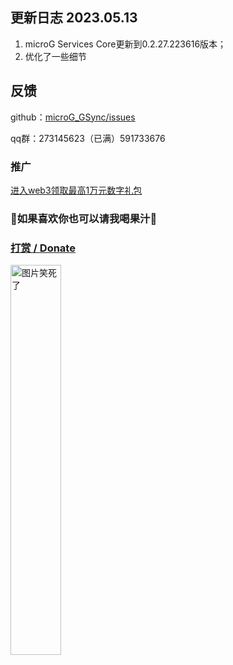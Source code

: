 ﻿## 更新日志 2023.05.13
1. microG Services Core更新到0.2.27.223616版本；
2. 优化了一些细节

##  反馈
github：[microG_GSync/issues](https://github.com/ozingi/microG_GSync/issues)

qq群：273145623（已满）591733676
### 推广
[进入web3领取最高1万元数字礼包](https://ozingi.github.io/html/AD/crypto.html)
### 🥰如果喜欢你也可以请我喝果汁🥰
### [打赏 / Donate](https://ozingi.github.io/img/payment/Alipay.jpg)
<img alt="图片笑死了" style="width:40% " src="https://ozingi.github.io/img/payment/Alipay.jpg"/>